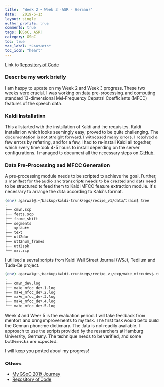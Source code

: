 ```yaml
---
title:  "Week 2 + Week 3 (ASR - German)"
date:   2019-6-12
layout: single
author_profile: true
comments: true
tags: [GSoC, ASR]
category: GSoC
toc: true
toc_label: "Contents"
toc_icon: "heart"
---
```


Link to [Repository of Code](https://github.com/AASHISHAG/asr-german)

### Describe my work briefly

I am happy to update on my Week 2 and Week 3 progress. These two weeks were crucial. I was working on data pre-processing, and computing standard 13-dimensional Mel-Frequency Cepstral Coefficients (MFCC) features of the speech data.

### Kaldi Installation

This all started with the installation of Kaldi and the requisites. Kaldi installation which looks seemingly easy; proved to be quite challenging. The documentation is not straight forward. I witnessed many errors. I resolved a few errors by referring, and for a few, I had to re-install Kaldi all together, which every time took 4-5 hours to install depending on the server configurations. I managed to document all the necessary steps on [GitHub](https://github.com/AASHISHAG/asr-german).

### Data Pre-Processing and MFCC Generation

A pre-processing module needs to be scripted to achieve the goal. Further, a manifest for the audio and transcripts needs to be created and data need to be structured to feed them to Kaldi MFCC feature extraction module. It's necessary to arrange the data according to Kaldi's format.

``` bash
(env) agarwal@:~/backup/kaldi-trunk/egs/recipe_v1/data/train$ tree
.
├── cmvn.scp
├── feats.scp
├── frame_shift
├── segments
├── spk2utt
├── text
├── utt2dur
├── utt2num_frames
├── utt2spk
└── wav.scp
```

I utilised a sevral scripts from Kaldi Wall Street Journal (WSJ), Tedlium and Tuda-De project.


``` bash
(env) agarwal@:~/backup/kaldi-trunk/egs/recipe_v1/exp/make_mfcc/dev$ tree
.
├── cmvn_dev.log
├── make_mfcc_dev.1.log
├── make_mfcc_dev.2.log
├── make_mfcc_dev.3.log
├── make_mfcc_dev.4.log
└── make_mfcc_dev.5.log

```

Week 4 and Week 5 is the evaluation period. I will take feedback from mentors and bring improvements to my task. The first task would be to build the German phoneme dictionary. The data is not readily available. I approach to use the scripts provided by the researchers at Hamburg University, Germany. The technique needs to be verified, and some bottlenecks are expected.

I will keep you posted about my progress!

### Others

- [My GSoC 2019 Journey](https://aashishag.github.io/categories/#gsoc)
- [Repository of Code](https://github.com/AASHISHAG/asr-german)
